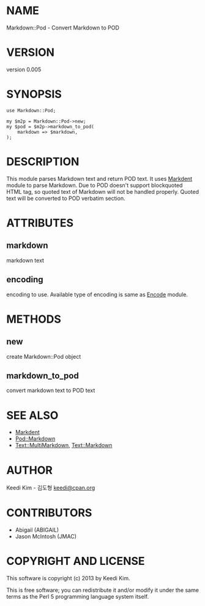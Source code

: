 # NAME

Markdown::Pod - Convert Markdown to POD

# VERSION

version 0.005

# SYNOPSIS

    use Markdown::Pod;
    
    my $m2p = Markdown::Pod->new;
    my $pod = $m2p->markdown_to_pod(
        markdown => $markdown,
    );

# DESCRIPTION

This module parses Markdown text and return POD text.
It uses [Markdent](https://metacpan.org/pod/Markdent) module to parse Markdown.
Due to POD doesn't support blockquoted HTML tag,
so quoted text of Markdown will not be handled properly.
Quoted text will be converted to POD verbatim section.

# ATTRIBUTES

## markdown

markdown text

## encoding

encoding to use. Available type of encoding is same as [Encode](https://metacpan.org/pod/Encode) module.

# METHODS

## new

create Markdown::Pod object

## markdown\_to\_pod

convert markdown text to POD text

# SEE ALSO

- [Markdent](https://metacpan.org/pod/Markdent)
- [Pod::Markdown](https://metacpan.org/pod/Pod::Markdown)
- [Text::MultiMarkdown](https://metacpan.org/pod/Text::MultiMarkdown), [Text::Markdown](https://metacpan.org/pod/Text::Markdown)

# AUTHOR

Keedi Kim - 김도형 <keedi@cpan.org>

# CONTRIBUTORS

- Abigail (ABIGAIL)
- Jason McIntosh (JMAC)

# COPYRIGHT AND LICENSE

This software is copyright (c) 2013 by Keedi Kim.

This is free software; you can redistribute it and/or modify it under
the same terms as the Perl 5 programming language system itself.
